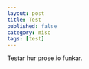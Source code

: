 ```yaml
---
layout: post
title: Test
published: false
category: misc
tags: [test]
---
```

Testar hur prose.io funkar.
